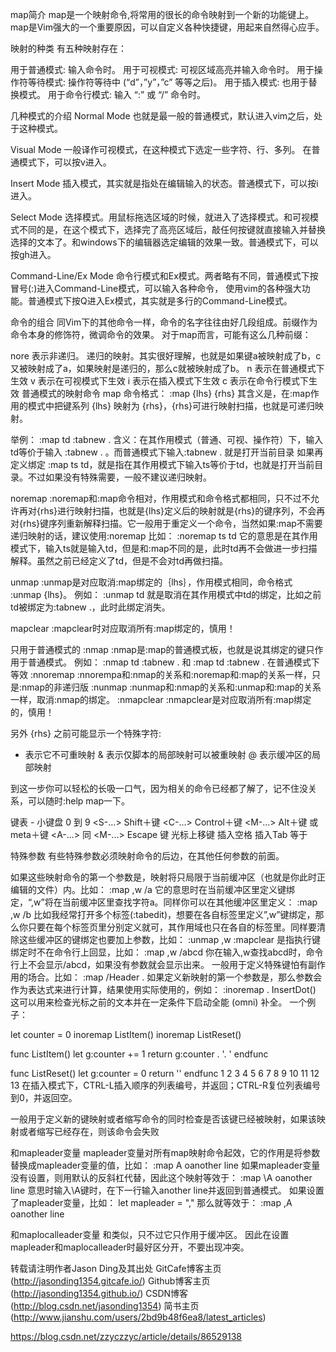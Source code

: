 map简介
map是一个映射命令,将常用的很长的命令映射到一个新的功能键上。map是Vim强大的一个重要原因，可以自定义各种快捷键，用起来自然得心应手。

映射的种类
有五种映射存在：

用于普通模式: 输入命令时。
用于可视模式: 可视区域高亮并输入命令时。
用于操作符等待模式: 操作符等待中 (“d”，”y”，”c” 等等之后)。
用于插入模式: 也用于替换模式。
用于命令行模式: 输入 “:” 或 “/” 命令时。


几种模式的介绍
Normal Mode
也就是最一般的普通模式，默认进入vim之后，处于这种模式。

Visual Mode
一般译作可视模式，在这种模式下选定一些字符、行、多列。
在普通模式下，可以按v进入。

Insert Mode
插入模式，其实就是指处在编辑输入的状态。普通模式下，可以按i进入。

Select Mode
选择模式。用鼠标拖选区域的时候，就进入了选择模式。和可视模式不同的是，在这个模式下，选择完了高亮区域后，敲任何按键就直接输入并替换选择的文本了。和windows下的编辑器选定编辑的效果一致。普通模式下，可以按gh进入。

Command-Line/Ex Mode
命令行模式和Ex模式。两者略有不同，普通模式下按冒号(:)进入Command-Line模式，可以输入各种命令，
使用vim的各种强大功能。普通模式下按Q进入Ex模式，其实就是多行的Command-Line模式。

命令的组合
同Vim下的其他命令一样，命令的名字往往由好几段组成。前缀作为命令本身的修饰符，微调命令的效果。
对于map而言，可能有这么几种前缀：

nore
表示非递归。
递归的映射。其实很好理解，也就是如果键a被映射成了b，c又被映射成了a，如果映射是递归的，那么c就被映射成了b。
n
表示在普通模式下生效
v
表示在可视模式下生效
i
表示在插入模式下生效
c
表示在命令行模式下生效
普通模式的映射命令
map
命令格式：
:map {lhs} {rhs}
其含义是，在:map作用的模式中把键系列 {lhs} 映射为 {rhs}，{rhs}可进行映射扫描，也就是可递归映射。

举例：
:map td :tabnew .<cr>
含义：在其作用模式（普通、可视、操作符）下，输入td等价于输入 :tabnew . <cr>。而普通模式下输入:tabnew . <cr>就是打开当前目录
如果再定义绑定 :map ts td，就是指在其作用模式下输入ts等价于td，也就是打开当前目录。不过如果没有特殊需要，一般不建议递归映射。

noremap
:noremap和:map命令相对，作用模式和命令格式都相同，只不过不允许再对{rhs}进行映射扫描，也就是{lhs}定义后的映射就是{rhs}的键序列，不会再对{rhs}键序列重新解释扫描。它一般用于重定义一个命令，当然如果:map不需要递归映射的话，建议使用:noremap
比如：
:noremap ts td
它的意思是在其作用模式下，输入ts就是输入td，但是和:map不同的是，此时td再不会做进一步扫描解释。虽然之前已经定义了td，但是不会对td再做扫描。

unmap
:unmap是对应取消:map绑定的｛lhs｝，作用模式相同，命令格式 :unmap {lhs}。
例如：
:unmap td
就是取消在其作用模式中td的绑定，比如之前td被绑定为:tabnew .<cr>，此时此绑定消失。

mapclear
:mapclear时对应取消所有:map绑定的，慎用！

只用于普通模式的
:nmap
:nmap是:map的普通模式板，也就是说其绑定的键只作用于普通模式。
例如：
:nmap td :tabnew .<cr> 和 :map td :tabnew .<cr> 在普通模式下等效
:nnoremap
:nnorempa和:nmap的关系和:noremap和:map的关系一样，只是:nmap的非递归版
:nunmap
:nunmap和:nmap的关系和:unmap和:map的关系一样，取消:nmap的绑定。
:nmapclear
:nmapclear是对应取消所有:map绑定的，慎用！

另外
{rhs} 之前可能显示一个特殊字符:
* 表示它不可重映射
& 表示仅脚本的局部映射可以被重映射
@ 表示缓冲区的局部映射

到这一步你可以轻松的长吸一口气，因为相关的命令已经都了解了，记不住没关系，可以随时:help map一下。

键表
<k0> - <k9> 小键盘 0 到 9
<S-...> Shift＋键
<C-...> Control＋键
<M-...> Alt＋键 或 meta＋键
<A-...> 同 <M-...>
<Esc> Escape 键
<Up> 光标上移键
<Space> 插入空格
<Tab> 插入Tab
<CR> 等于<Enter>

特殊参数
有些特殊参数必须映射命令的后边，在其他任何参数的前面。

<buffer>
<buffer>如果这些映射命令的第一个参数是<buffer>，映射将只局限于当前缓冲区（也就是你此时正编辑的文件）内。比如：
:map <buffer> ,w /a<CR>
它的意思时在当前缓冲区里定义键绑定，“,w”将在当前缓冲区里查找字符a。同样你可以在其他缓冲区里定义：
:map <buffer> ,w /b<CR>
比如我经常打开多个标签(:tabedit)，想要在各自标签里定义”,w”键绑定，那么你只要在每个标签页里分别定义就可，其作用域也只在各自的标签里。同样要清除这些缓冲区的键绑定也要加上<buffer>参数，比如：
:unmap <buffer> ,w
:mapclear <buffer>

<silent>
<silent>是指执行键绑定时不在命令行上回显，比如：
:map <silent> ,w /abcd<CR>
你在输入,w查找abcd时，命令行上不会显示/abcd，如果没有<silent>参数就会显示出来。

<special>
<special>一般用于定义特殊键怕有副作用的场合。比如：
:map <special> <F12> /Header<CR>

<expr>
<expr>. 如果定义新映射的第一个参数是<expr>，那么参数会作为表达式来进行计算，结果使用实际使用的，例如：
:inoremap <expr> . InsertDot()
这可以用来检查光标之前的文本并在一定条件下启动全能 (omni) 补全。
一个例子：

let counter = 0 
inoremap <expr> <C-L> ListItem() 
inoremap <expr> <C-R> ListReset() 

func ListItem() 
let g:counter += 1 
return g:counter . '. ' 
endfunc 

func ListReset() 
let g:counter = 0 
return '' 
endfunc 
1
2
3
4
5
6
7
8
9
10
11
12
13
在插入模式下，CTRL-L插入顺序的列表编号，并返回；CTRL-R复位列表编号到0，并返回空。

<unique>
<unique>一般用于定义新的键映射或者缩写命令的同时检查是否该键已经被映射，如果该映射或者缩写已经存在，则该命令会失败

<Leader>和mapleader变量
mapleader变量对所有map映射命令起效，它的作用是将参数<leader>替换成mapleader变量的值，比如：
:map <Leader>A oanother line<Esc>
如果mapleader变量没有设置，则用默认的反斜杠代替，因此这个映射等效于：
:map \A oanother line<Esc>
意思时输入\A键时，在下一行输入another line并返回到普通模式。
如果设置了mapleader变量，比如：
let mapleader = ","
那么就等效于：
:map ,A oanother line<Esc>

<LocalLeader>和maplocalleader变量
<LocalLeader>和<Leader>类似，只不过它只作用于缓冲区。
因此在设置mapleader和maplocalleader时最好区分开，不要出现冲突。

转载请注明作者Jason Ding及其出处
GitCafe博客主页(http://jasonding1354.gitcafe.io/)
Github博客主页(http://jasonding1354.github.io/)
CSDN博客(http://blog.csdn.net/jasonding1354)
简书主页(http://www.jianshu.com/users/2bd9b48f6ea8/latest_articles)
  
https://blog.csdn.net/zzyczzyc/article/details/86529138
